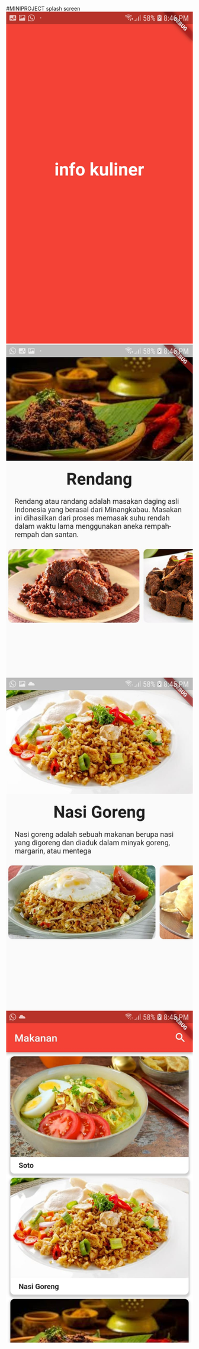 #MINIPROJECT
splash screen
![splash screen](/images/splash.jpeg "Splash Screen")
![detail screen1](/images/detail1.jpeg "detail Screen1")
![detail screen2](/images/detail2.jpeg "detail Screen2")
![listview screen ](/images/listview.jpeg "listview Screen")